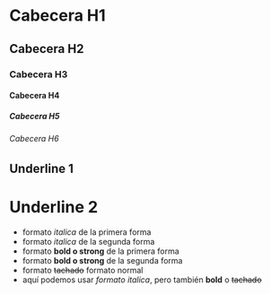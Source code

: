 # Cabecera H1
## Cabecera H2
### Cabecera H3
#### Cabecera H4
##### Cabecera H5
###### Cabecera H6

Underline 1
-----------

Underline 2
===========

- formato *italica* de la primera forma
- formato _italica_ de la segunda forma
- formato **bold o strong** de la primera forma
- formato __bold o strong__ de la segunda forma
- formato ~~tachado~~ formato normal
- aquí podemos usar *formato italica*, pero también **bold** o ~~tachado~~